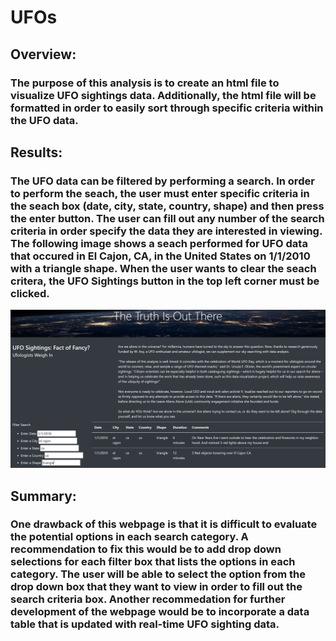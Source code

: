# UFOs

## Overview:

### The purpose of this analysis is to create an html file to visualize UFO sightings data.  Additionally, the html file will be formatted in order to easily sort through specific criteria within the UFO data. 

## Results:

### The UFO data can be filtered by performing a search.  In order to perform the seach, the user must enter specific criteria in the seach box (date, city, state, country, shape) and then press the enter button.  The user can fill out any number of the search criteria in order specify the data they are interested in viewing. The following image shows a seach performed for UFO data that occured in El Cajon, CA, in the United States on 1/1/2010 with a triangle shape.  When the user wants to clear the seach critera, the UFO Sightings button in the top left corner must be clicked. 

![filtered_search.PNG](filtered_search.PNG)

## Summary:

### One drawback of this webpage is that it is difficult to evaluate the potential options in each search category. A recommendation to fix this would be to add drop down selections for each filter box that lists the options in each category.  The user will be able to select the option from the drop down box that they want to view in order to fill out the search criteria box.  Another recommedation for further development of the webpage would be to incorporate a data table that is updated with real-time UFO sighting data. 
